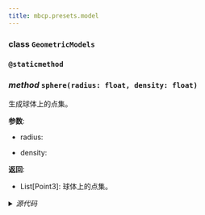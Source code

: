 ```yaml
---
title: mbcp.presets.model
---
```

### **class** `GeometricModels`
### `@staticmethod`
### *method* `sphere(radius: float, density: float)`


生成球体上的点集。

**参数**:

- radius:   

- density:   

**返回**:

- List[Point3]: 球体上的点集。



<details>
<summary> <i>源代码</i> </summary>

```python
@staticmethod
def sphere(radius: float, density: float):
    """
        生成球体上的点集。
        Args:
            radius:
            density:
        Returns:
            List[Point3]: 球体上的点集。
        """
    area = 4 * np.pi * radius ** 2
    num = int(area * density)
    phi_list = np.arccos([clamp(-1 + (2.0 * _ - 1.0) / num, -1, 1) for _ in range(num)])
    theta_list = np.sqrt(num * np.pi) * phi_list
    x_array = radius * np.sin(phi_list) * np.cos(theta_list)
    y_array = radius * np.sin(phi_list) * np.sin(theta_list)
    z_array = radius * np.cos(phi_list)
    return [Point3(x_array[i], y_array[i], z_array[i]) for i in range(num)]
```
</details>

